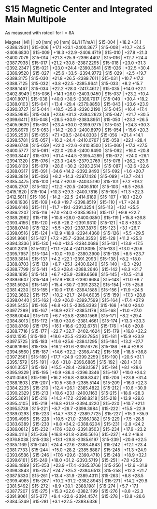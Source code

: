 S15 Magnetic Center and Integrated Main Multipole
=================================================

As measured with rotcoil for I =   8A

Magnet  |             M1               |
        | x0 [mm]  y0 [mm] GL/I [T/mA] |
S15-004 |   +18.2    +31.1 -2386.2931  |
S15-006 |   +17.1    +23.1 -2400.3677  |
S15-008 |   +10.7    +24.5 -2408.6830  |
S15-009 |   +18.3    +22.9 -2406.4719  |
S15-010 |   +27.8    +21.3 -2400.7079  |
S15-014 |   +21.3    +25.9 -2396.4407  |
S15-016 |   +12.7    +24.4 -2387.7938  |
S15-017 |   +21.2    +30.8 -2387.2295  |
S15-018 |   +23.0    +31.3 -2392.2347  |
S15-021 |   +23.0    +24.4 -2390.3541  |
S15-026 |   +32.5    +30.4 -2386.9520  |
S15-027 |   +25.6    +33.5 -2394.9772  |
S15-029 |    +2.5    +19.7 -2389.3175  |
S15-030 |   +21.8    +26.5 -2389.7611  |
S15-031 |   +10.7    +17.2 -2388.7125  |
S15-032 |    +3.8    +22.5 -2395.9641  |
S15-033 |    +8.2    +15.7 -2389.1467  |
S15-034 |   +22.2    +28.0 -2417.4612  |
S15-035 |   +14.0    +22.1 -2402.8949  |
S15-036 |   +14.1    +26.0 -2403.9450  |
S15-037 |   +23.2    +10.4 -2401.8071  |
S15-038 |   +40.0    +30.5 -2386.7917  |
S15-040 |   +30.4    +18.2 -2388.0103  |
S15-041 |   +13.4    +29.4 -2379.8858  |
S15-043 |   +23.6    +23.9 -2390.3727  |
S15-044 |   +18.5    +25.8 -2390.2190  |
S15-045 |   +16.4    +17.4 -2385.9985  |
S15-046 |   +23.6    +31.3 -2394.2623  |
S15-047 |   +21.7    +30.5 -2399.6411  |
S15-048 |   +28.5    +30.9 -2383.8951  |
S15-050 |   +23.3    +26.5 -2405.9639  |
S15-051 |   +23.4    +30.0 -2399.9775  |
S15-052 |   +24.3    +30.3 -2395.8979  |
S15-053 |   +14.2    +20.3 -2400.8979  |
S15-054 |   +15.6    +20.3 -2395.2531  |
S15-055 |    +7.1    +28.5 -2404.8303  |
S15-056 |   +21.4    +14.1 -2398.5781  |
S15-057 |   +16.2    +24.4 -2410.0767  |
S15-058 |   +22.1    +28.4 -2399.6748  |
S15-059 |   +22.0    +22.6 -2410.8500  |
S15-060 |   +17.3    +27.5 -2400.5777  |
S15-061 |   +22.0    +20.8 -2400.6490  |
S15-062 |   +16.0    +20.8 -2393.8447  |
S15-070 |   +31.4    +44.5 -2395.4289  |
S15-072 |   +24.0    +26.1 -2394.1320  |
S15-076 |   +23.3    +24.5 -2379.2769  |
S15-078 |   +26.2    +23.9 -2396.8109  |
S15-079 |   +28.6    +30.2 -2393.2514  |
S15-087 |   +32.6    +22.6 -2388.0317  |
S15-091 |   -34.6    +14.2 -2392.9493  |
S15-092 |    +1.6    +20.7 -2398.3819  |
S15-093 |    +8.2    +14.3 -2397.1426  |
S15-099 |   +13.7    +24.1 -2385.4475  |
S15-100 |   +14.7    +20.9 -2403.5190  |
S15-101 |    +7.2    +19.2 -2405.2707  |
S15-102 |   +12.2    +20.5 -2406.5101  |
S15-103 |    +8.5    +26.5 -2415.1820  |
S15-104 |   +10.3    +29.3 -2400.7816  |
S15-105 |   +11.3    +22.3 -2412.5811  |
S15-106 |   +14.2    +22.5 -2414.6189  |
S15-107 |   +10.1    +22.0 -2408.1936  |
S15-109 |    +6.9    +19.7 -2398.8519  |
S15-110 |    +1.7    +24.8 -2396.6146  |
S15-111 |   +11.7    +19.1 -2391.3254  |
S15-113 |   +13.1    +25.5 -2386.2207  |
S15-116 |    +7.0    +24.0 -2385.9516  |
S15-117 |    +9.8    +22.7 -2389.2962  |
S15-118 |   +10.8    +28.0 -2400.0850  |
S15-119 |   +15.8    +26.8 -2393.4156  |
S15-120 |    +6.8    +28.2 -2391.9310  |
S15-121 |    +0.8    +36.3 -2388.0740  |
S15-122 |    +5.5    +29.1 -2387.3876  |
S15-123 |    +3.1    +26.7 -2398.0516  |
S15-124 |   +12.9    +18.9 -2394.4360  |
S15-126 |    +5.5    +29.5 -2391.9661  |
S15-127 |    +7.2    +25.7 -2384.3353  |
S15-128 |   +11.2    +25.3 -2394.3336  |
S15-130 |    +6.0    +13.5 -2384.0686  |
S15-131 |   +13.9    +17.5 -2401.2319  |
S15-132 |   +11.1    +24.4 -2411.8095  |
S15-133 |   +13.0    +20.6 -2395.7957  |
S15-134 |   +10.0    +19.0 -2390.3900  |
S15-136 |    +8.5    +23.7 -2389.3814  |
S15-137 |    +4.2    +22.1 -2391.2993  |
S15-138 |    +8.2    +18.0 -2388.8703  |
S15-139 |    +6.7    +25.1 -2400.6240  |
S15-140 |    +6.3    +29.1 -2388.7799  |
S15-141 |    +5.3    +28.4 -2388.2646  |
S15-142 |    +8.3    +21.7 -2388.1695  |
S15-143 |    +6.7    +25.9 -2389.6569  |
S15-145 |   +10.5    +21.8 -2389.6607  |
S15-146 |   +17.9    +18.3 -2390.6684  |
S15-148 |   +11.0     +8.7 -2381.5924  |
S15-149 |   +15.4    +30.7 -2391.2332  |
S15-154 |    +7.5    +25.8 -2381.4230  |
S15-155 |   +10.0    +17.6 -2394.1585  |
S15-156 |   +11.9    +24.5 -2392.3602  |
S15-157 |   +10.2    +21.7 -2404.6035  |
S15-159 |   +17.3    +28.8 -2398.0440  |
S15-162 |    -0.9    +26.0 -2399.7599  |
S15-164 |   +17.4    +27.9 -2391.5455  |
S15-165 |    +6.8    +21.5 -2385.8393  |
S15-166 |   +14.0    +24.0 -2397.7289  |
S15-167 |   +18.9    +27.7 -2385.1179  |
S15-168 |   +11.0    +27.0 -2386.0044  |
S15-170 |    +6.7    +25.8 -2380.1566  |
S15-171 |    +8.2    +29.4 -2384.8013  |
S15-172 |   +18.0    +30.6 -2381.4661  |
S15-174 |   +13.3    +33.3 -2380.8760  |
S15-175 |   +16.1    +16.6 -2392.6751  |
S15-176 |   +14.8    +20.8 -2388.7716  |
S15-177 |   +22.7    +32.7 -2402.4624  |
S15-179 |   +16.8    +32.2 -2412.1595  |
S15-180 |   +18.6    +25.5 -2393.7854  |
S15-181 |   +15.9    +23.9 -2397.5725  |
S15-183 |   +11.6    +25.6 -2394.1295  |
S15-184 |   +13.2    +27.7 -2408.1966  |
S15-185 |   +16.2    +31.6 -2397.6776  |
S15-186 |    +6.4    +28.8 -2394.5560  |
S15-187 |   +14.6    +32.2 -2398.4142  |
S15-188 |   +18.5    +36.8 -2397.2561  |
S15-189 |   +17.7    +24.9 -2399.2259  |
S15-190 |   +20.5    +31.1 -2395.1579  |
S15-191 |    +9.6    +31.8 -2396.6885  |
S15-192 |   +28.1    +31.0 -2401.3557  |
S15-193 |   +15.5    +28.4 -2393.1587  |
S15-194 |    +8.1    +28.6 -2395.9329  |
S15-195 |    +0.9    +36.4 -2396.3346  |
S15-197 |   +10.0    +24.2 -2411.0598  |
S15-199 |   +16.2    +26.8 -2389.8342  |
S15-206 |   +23.8    +31.4 -2388.1803  |
S15-207 |   +10.5    +30.9 -2385.5144  |
S15-209 |   +16.0    +22.3 -2384.2235  |
S15-210 |   +12.4    +26.1 -2385.4822  |
S15-212 |   +10.6    +30.9 -2390.2329  |
S15-213 |   +10.6    +23.1 -2400.1163  |
S15-215 |   +18.6    +28.3 -2395.3691  |
S15-216 |   +14.3    +17.2 -2398.8218  |
S15-218 |   +13.9    +29.6 -2395.4105  |
S15-219 |   +16.8    +31.9 -2394.4220  |
S15-220 |   +10.7    +21.1 -2395.5739  |
S15-221 |    +8.7    +29.7 -2399.3984  |
S15-222 |   +15.5    +22.9 -2389.0293  |
S15-223 |   +14.7    +33.2 -2389.7725  |
S15-227 |   +15.3    +35.9 -2396.4995  |
S15-228 |   +10.5    +21.0 -2396.1382  |
S15-229 |    +7.5    +28.5 -2383.6389  |
S15-230 |    +8.8    +34.2 -2388.6204  |
S15-231 |    -2.8    +24.2 -2386.0812  |
S15-232 |   +17.6    +32.0 -2391.8503  |
S15-234 |   +17.6    +23.2 -2386.4116  |
S15-236 |   +16.8    +31.8 -2390.5616  |
S15-237 |    +4.2    +19.8 -2376.8038  |
S15-238 |   +13.1    +29.8 -2385.6197  |
S15-239 |   +20.6    +22.5 -2385.1169  |
S15-240 |   +24.4    +27.6 -2398.4843  |
S15-242 |   +12.1    +23.4 -2381.7733  |
S15-244 |   +15.0    +28.2 -2385.8887  |
S15-245 |   +11.3    +24.9 -2393.6586  |
S15-246 |   +17.6    +29.6 -2390.4710  |
S15-248 |   +18.9    +32.1 -2399.6161  |
S15-249 |   +18.0    +31.2 -2393.5719  |
S15-251 |    +7.0    +25.9 -2386.4899  |
S15-253 |   +23.9    +17.4 -2385.3766  |
S15-256 |   +12.6    +31.9 -2398.3843  |
S15-257 |   +24.7    +25.2 -2394.6513  |
S15-258 |   +12.2    +21.7 -2387.5330  |
S15-261 |   +13.4    +31.9 -2389.4311  |
S15-263 |    +6.8    +28.5 -2399.4985  |
S15-267 |   +10.2    +31.2 -2382.8943  |
S15-271 |   +14.2    +29.8 -2381.5492  |
S15-272 |    +8.9    +30.1 -2388.1981  |
S15-274 |    +5.7    +17.1 -2387.7207  |
S15-275 |   +15.3    +22.6 -2382.1199  |
S15-276 |    +8.8    +22.3 -2391.9061  |
S15-277 |    +9.4    +22.6 -2394.4574  |
S15-278 |   +13.8    +26.6 -2384.5249  |
S15-281 |    +3.1    +22.5 -2388.6336  |
